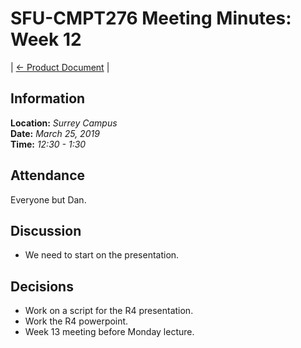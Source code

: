 # SFU-CMPT276 Meeting Minutes: Week 12

| [<- Product Document](../Product-Document.md) |

## Information

**Location:** *Surrey Campus*  
**Date:** *March 25, 2019*  
**Time:** *12:30 - 1:30*

## Attendance

Everyone but Dan.

## Discussion

- We need to start on the presentation.

## Decisions

- Work on a script for the R4 presentation.
- Work the R4 powerpoint.
- Week 13 meeting before Monday lecture.
